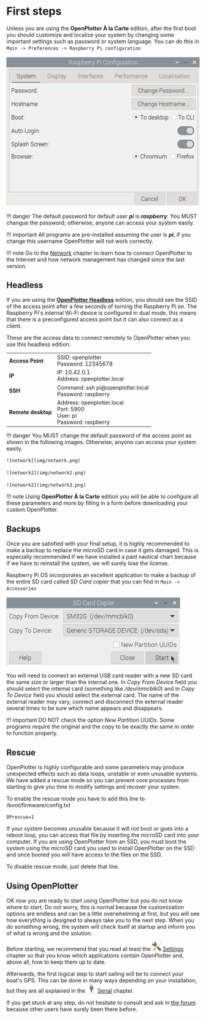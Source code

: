 # First steps

Unless you are using the **OpenPlotter À la Carte** edition, after the first boot you should customize and localize your system by changing some important settings such as password or system language. You can do this in ```Main -> Preferences -> Raspberry Pi configuration```

![configuration](img/configuration.png)

!!! danger
	The default password for default user ***pi*** is ***raspberry***. You MUST changue the password; otherwise, anyone can access your system easily.

!!! important
	All programs are pre-installed assuming the user is ***pi***, if you change this username OpenPlotter will not work correctly.

!!! note
	Go to the [Network](../network/network_app.md) chapter to learn how to connect OpenPlotter to the Internet and how network management has changed since the last version.

## Headless

If you are using the [**OpenPlotter Headless**](downloading.md#openplotter-headless) edition, you should see the SSID of the access point after a few seconds of turning the Raspberry Pi on. The Raspberry Pi's internal Wi-Fi device is configured in dual mode, this means that there is a preconfigured access point but it can also connect as a client.

These are the access data to connect remotely to OpenPlotter when you use this headless edition:

|                    |                                     |
|--------------------|-------------------------------------|
| **Access Point**   | SSID: openplotter<br>Password: 12345678|
| **IP**             | IP: 10.42.0.1<br>Address: openplotter.local|
| **SSH**            | Command: ssh pi\@openplotter.local<br>Password: raspberry|
| **Remote desktop** | Address: openplotter.local<br>Port: 5900<br>User: pi<br>Password: raspberry|


!!! danger
	You MUST change the default password of the access point as shown in the following images. Otherwise, anyone can access your system easily.

	![network](img/network.png)

	![network2](img/network2.png)

	![network2](img/network3.png)

!!! note
	Using **OpenPlotter À la Carte** edition you will be able to configure all these parameters and more by filling in a form before downloading your custom OpenPlotter.


## Backups

Once you are satisfied with your final setup, it is highly recommended to make a backup to replace the microSD card in case it gets damaged. This is especially recommended if we have installed a paid nautical chart because if we have to reinstall the system, we will surely lose the license.

Raspberry Pi OS incorporates an excellent application to make a backup of the entire SD card called *SD Card copier* that you can find in ```Main -> Accessories```

![sdCardCopier](img/sdCardCopier.png)

You will need to connect an external USB card reader with a new SD card the same size or larger than the internal one. In *Copy From Device* field you should select the internal card (something like */dev/mmcblk0*) and in *Copy To Device* field you should select the external card. The name of the external reader may vary, connect and disconnect the external reader several times to be sure which name appears and disappears.

!!! important
	DO NOT check the option *New Partition UUIDs*. Some programs require the original and the copy to be exactly the same in order to function properly.

## Rescue

OpenPlotter is highly configurable and some parameters may produce unexpected effects such as data loops, unstable or even unusable systems. We have added a rescue mode so you can prevent core processes from starting to give you time to modify settings and recover your system.

To enable the rescue mode you have to add this line to /boot/firmware/config.txt

```console
OPrescue=1
```

If your system becomes unusable because it will not boot or goes into a reboot loop, you can access that file by inserting the microSD card into your computer. If you are using OpenPlotter from an SSD, you must boot the system using the microSD card you used to install OpenPlotter on the SSD and once booted you will have access to the files on the SSD.

To disable rescue mode, just delete that line.

## Using OpenPlotter

OK now you are ready to start using OpenPlotter but you do not know where to start. Do not worry, this is normal because the customization options are endless and can be a little overwhelming at first, but you will see how everything is designed to always take you to the next step. When you do something wrong, the system will check itself at startup and inform you of what is wrong and the solution.

Before starting, we recommend that you read at least the ![Settings](../settings/img/openplotter-settings.png) [Settings](../settings/settings_app.md) chapter so that you know which applications contain OpenPlotter and, above all, how to keep them up to date.

Afterwards, the first logical step to start sailing will be to connect your boat's GPS. This can be done in many ways depending on your installation, but they are all explained in the ![Serial](../serial/img/openplotter-serial.png) [Serial](../serial/serial_app.md) chapter.

If you get stuck at any step, do not hesitate to consult and ask in [the forum](https://forum.openmarine.net/) because other users have surely been there before.